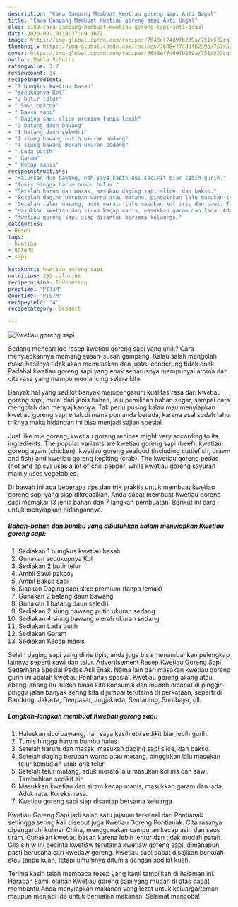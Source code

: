 ```yaml
---
description: "Cara Gampang Membuat Kwetiau goreng sapi Anti Gagal"
title: "Cara Gampang Membuat Kwetiau goreng sapi Anti Gagal"
slug: 5189-cara-gampang-membuat-kwetiau-goreng-sapi-anti-gagal
date: 2020-08-10T18:37:49.107Z
image: https://img-global.cpcdn.com/recipes/7648ef74d9fb239a/751x532cq70/kwetiau-goreng-sapi-foto-resep-utama.jpg
thumbnail: https://img-global.cpcdn.com/recipes/7648ef74d9fb239a/751x532cq70/kwetiau-goreng-sapi-foto-resep-utama.jpg
cover: https://img-global.cpcdn.com/recipes/7648ef74d9fb239a/751x532cq70/kwetiau-goreng-sapi-foto-resep-utama.jpg
author: Mable Schultz
ratingvalue: 3.7
reviewcount: 14
recipeingredient:
- "1 bungkus kwetiau basah"
- "secukupnya Kol"
- "2 butir telur"
- " Sawi pakcoy"
- " Bakso sapi"
- " Daging sapi slice premium tanpa lemak"
- "2 batang daun bawang"
- "1 batang daun seledri"
- "2 siung bawang putih ukuran sedang"
- "4 siung bawang merah ukuran sedang"
- " Lada putih"
- " Garam"
- " Kecap manis"
recipeinstructions:
- "Haluskan duo bawang, nah saya kasih ebi sedikit biar lebih gurih."
- "Tumis hingga harum bumbu halus."
- "Setelah harum dan masak, masukan daging sapi slice, dan bakso."
- "Setelah daging berubah warna atau matang, pinggirkan lalu masukan telur kemudian urak-arik telur."
- "Setelah telur matang, aduk merata lalu masukan kol iris dan sawi. Tambahkan sedikit air."
- "Masukkan kwetiau dan siram kecap manis, masukkan garam dan lada. Aduk rata. Koreksi rasa."
- "Kwetiau goreng sapi siap disantap bersama keluarga."
categories:
- Resep
tags:
- kwetiau
- goreng
- sapi

katakunci: kwetiau goreng sapi 
nutrition: 262 calories
recipecuisine: Indonesian
preptime: "PT33M"
cooktime: "PT57M"
recipeyield: "4"
recipecategory: Dessert

---
```



![Kwetiau goreng sapi](https://img-global.cpcdn.com/recipes/7648ef74d9fb239a/751x532cq70/kwetiau-goreng-sapi-foto-resep-utama.jpg)

Sedang mencari ide resep kwetiau goreng sapi yang unik? Cara menyiapkannya memang susah-susah gampang. Kalau salah mengolah maka hasilnya tidak akan memuaskan dan justru cenderung tidak enak. Padahal kwetiau goreng sapi yang enak seharusnya mempunyai aroma dan cita rasa yang mampu memancing selera kita.

Banyak hal yang sedikit banyak mempengaruhi kualitas rasa dari kwetiau goreng sapi, mulai dari jenis bahan, lalu pemilihan bahan segar, sampai cara mengolah dan menyajikannya. Tak perlu pusing kalau mau menyiapkan kwetiau goreng sapi enak di mana pun anda berada, karena asal sudah tahu triknya maka hidangan ini bisa menjadi sajian spesial.

Just like mie goreng, kwetiau goreng recipes might vary according to its ingredients. The popular variants are kwetiau goreng sapi (beef), kwetiau goreng ayam (chicken), kwetiau goreng seafood (including cuttlefish, prawn and fish) and kwetiau goreng kepiting (crab). The kwetiau goreng pedas (hot and spicy) uses a lot of chili pepper, while kwetiau goreng sayuran mainly uses vegetables.


Di bawah ini ada beberapa tips dan trik praktis untuk membuat kwetiau goreng sapi yang siap dikreasikan. Anda dapat membuat Kwetiau goreng sapi memakai 13 jenis bahan dan 7 langkah pembuatan. Berikut ini cara untuk menyiapkan hidangannya.

<!--inarticleads1-->

##### Bahan-bahan dan bumbu yang dibutuhkan dalam menyiapkan Kwetiau goreng sapi:

1. Sediakan 1 bungkus kwetiau basah
1. Gunakan secukupnya Kol
1. Sediakan 2 butir telur
1. Ambil  Sawi pakcoy
1. Ambil  Bakso sapi
1. Siapkan  Daging sapi slice premium (tanpa lemak)
1. Gunakan 2 batang daun bawang
1. Gunakan 1 batang daun seledri
1. Sediakan 2 siung bawang putih ukuran sedang
1. Sediakan 4 siung bawang merah ukuran sedang
1. Sediakan  Lada putih
1. Sediakan  Garam
1. Sediakan  Kecap manis


Selain daging sapi yang diiris tipis, anda juga bisa menambahkan pelengkap lainnya seperti sawi dan telur. Advertisement Resep Kwetiau Goreng Sapi Sederhana Spesial Pedas Asli Enak. Nama lain dari masakan kwetiau goreng gurih ini adalah kwetiau Pontianak spesial. Kwetiau goreng akang atau abang-abang itu sudah biasa kita konsumsi dan mudah didapat di pinggir-pinggir jalan banyak sering kita dijumpai terutama di perkotaan, seperti di Bandung, Jakarta, Denpasar, Jogjakarta, Semarang, Surabaya, dll. 

<!--inarticleads2-->

##### Langkah-langkah membuat Kwetiau goreng sapi:

1. Haluskan duo bawang, nah saya kasih ebi sedikit biar lebih gurih.
1. Tumis hingga harum bumbu halus.
1. Setelah harum dan masak, masukan daging sapi slice, dan bakso.
1. Setelah daging berubah warna atau matang, pinggirkan lalu masukan telur kemudian urak-arik telur.
1. Setelah telur matang, aduk merata lalu masukan kol iris dan sawi. Tambahkan sedikit air.
1. Masukkan kwetiau dan siram kecap manis, masukkan garam dan lada. Aduk rata. Koreksi rasa.
1. Kwetiau goreng sapi siap disantap bersama keluarga.


Kwetiau Goreng Sapi jadi salah satu jajanan terkenal dari Pontianak sehingga sering kali disebut juga Kwetiau Goreng Pontianak. Cita rasanya dipengaruhi kuliner China, menggunakan campuran kecap asin dan saus tiram. Gunakan kwetiau basah karena lebih lentur dan tidak mudah patah. Gila sih w ini pecinta kwetiaw terutama kwetiaw goreng sapi, dimanapun pasti berusaha cari kwetiaw goreng. Kwetiau sapi dapat disajikan berkuah atau tanpa kuah, tetapi umumnya ditumis dengan sedikit kuah. 

Terima kasih telah membaca resep yang kami tampilkan di halaman ini. Harapan kami, olahan Kwetiau goreng sapi yang mudah di atas dapat membantu Anda menyiapkan makanan yang lezat untuk keluarga/teman maupun menjadi ide untuk berjualan makanan. Selamat mencoba!

